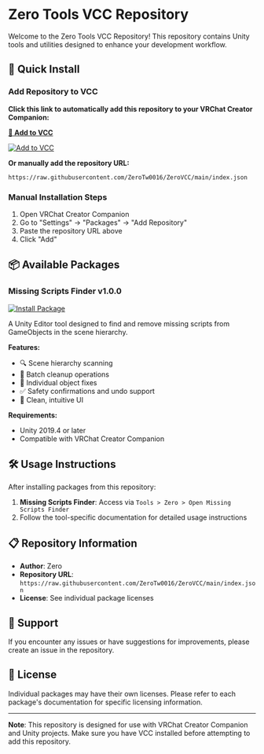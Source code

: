 # Zero Tools VCC Repository

Welcome to the Zero Tools VCC Repository! This repository contains Unity tools and utilities designed to enhance your development workflow.

## 🚀 Quick Install

### Add Repository to VCC

**Click this link to automatically add this repository to your VRChat Creator Companion:**

**[🔗 Add to VCC](vcc://vpm/addRepo?url=https://raw.githubusercontent.com/ZeroTw0016/ZeroVCC/main/index.json)**

[![Add to VCC](https://img.shields.io/badge/Add%20to%20VCC-Repository-blue?style=for-the-badge&logo=unity)](vcc://vpm/addRepo?url=https://raw.githubusercontent.com/ZeroTw0016/ZeroVCC/main/index.json)

**Or manually add the repository URL:**
```
https://raw.githubusercontent.com/ZeroTw0016/ZeroVCC/main/index.json
```

### Manual Installation Steps

1. Open VRChat Creator Companion
2. Go to "Settings" → "Packages" → "Add Repository"
3. Paste the repository URL above
4. Click "Add"

## 📦 Available Packages

### Missing Scripts Finder v1.0.0
[![Install Package](https://img.shields.io/badge/Install-Missing%20Scripts%20Finder-green?style=flat-square)](vcc://vpm/addPackage?package=com.zero.missing-scripts-finder)

A Unity Editor tool designed to find and remove missing scripts from GameObjects in the scene hierarchy.

**Features:**
- 🔍 Scene hierarchy scanning
- 🧹 Batch cleanup operations
- 🎯 Individual object fixes
- ✅ Safety confirmations and undo support
- 🎨 Clean, intuitive UI

**Requirements:**
- Unity 2019.4 or later
- Compatible with VRChat Creator Companion

## 🛠️ Usage Instructions

After installing packages from this repository:

1. **Missing Scripts Finder**: Access via `Tools > Zero > Open Missing Scripts Finder`
2. Follow the tool-specific documentation for detailed usage instructions

## 📋 Repository Information

- **Author**: Zero
- **Repository URL**: `https://raw.githubusercontent.com/ZeroTw0016/ZeroVCC/main/index.json`
- **License**: See individual package licenses

## 🤝 Support

If you encounter any issues or have suggestions for improvements, please create an issue in the repository.

## 📄 License

Individual packages may have their own licenses. Please refer to each package's documentation for specific licensing information.

---

**Note**: This repository is designed for use with VRChat Creator Companion and Unity projects. Make sure you have VCC installed before attempting to add this repository.